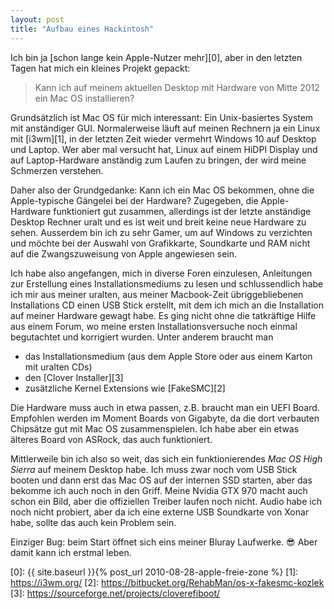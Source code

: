 ```yaml
---
layout: post
title: "Aufbau eines Hackintosh"
---
```

Ich bin ja [schon lange kein Apple-Nutzer mehr][0], aber in den letzten Tagen hat mich ein kleines Projekt gepackt:

> Kann ich auf meinem aktuellen Desktop mit Hardware von Mitte 2012 ein Mac OS installieren?

Grundsätzlich ist Mac OS für mich interessant: Ein Unix-basiertes System mit anständiger GUI. Normalerweise 
läuft auf meinen Rechnern ja ein Linux mit [i3wm][1], in der letzten Zeit wieder vermehrt Windows 10 auf Desktop und Laptop.
Wer aber mal versucht hat, Linux auf einem HiDPI Display und auf Laptop-Hardware anständig zum Laufen zu bringen,
der wird meine Schmerzen verstehen.

Daher also der Grundgedanke: Kann ich ein Mac OS bekommen, ohne die Apple-typische Gängelei bei der Hardware? Zugegeben,
die Apple-Hardware funktioniert gut zusammen, allerdings ist der letzte anständige Desktop Rechner uralt und es ist weit und
breit keine neue Hardware zu sehen. Ausserdem bin ich zu sehr Gamer, um auf Windows zu verzichten und möchte bei der 
Auswahl von Grafikkarte, Soundkarte und RAM nicht auf die Zwangszuweisung von Apple angewiesen sein.

Ich habe also angefangen, mich in diverse Foren einzulesen, Anleitungen zur Erstellung eines Installationsmediums zu lesen und
schlussendlich habe ich mir aus meiner uralten, aus meiner Macbook-Zeit übriggebliebenen Installations CD einen USB Stick
erstellt, mit dem ich mich an die Installation auf meiner Hardware gewagt habe. Es ging nicht ohne die tatkräftige Hilfe aus
einem Forum, wo meine ersten Installationsversuche noch einmal begutachtet und korrigiert wurden. Unter anderem braucht man

  * das Installationsmedium (aus dem Apple Store oder aus einem Karton mit uralten CDs)
  * den [Clover Installer][3]
  * zusätzliche Kernel Extensions wie [FakeSMC][2]

Die Hardware muss auch in etwa passen, z.B. braucht man ein UEFI Board. Empfohlen werden im Moment Boards von Gigabyte, da die
dort verbauten Chipsätze gut mit Mac OS zusammenspielen. Ich habe aber ein etwas älteres Board von ASRock, das auch funktioniert.

Mittlerweile bin ich also so weit, das sich ein funktionierendes *Mac OS High Sierra* auf meinem Desktop habe. Ich muss zwar
noch vom USB Stick booten und dann erst das Mac OS auf der internen SSD starten, aber das bekomme ich auch noch in den Griff.
Meine Nvidia GTX 970 macht auch schon ein Bild, aber die offiziellen Treiber laufen noch nicht. Audio habe ich noch nicht 
probiert, aber da ich eine externe USB Soundkarte von Xonar habe, sollte das auch kein Problem sein.

Einziger Bug: beim Start öffnet sich eins meiner Bluray Laufwerke. 😎 Aber damit kann ich erstmal leben.

[0]: {{ site.baseurl }}{% post_url 2010-08-28-apple-freie-zone %}
[1]: https://i3wm.org/
[2]: https://bitbucket.org/RehabMan/os-x-fakesmc-kozlek
[3]: https://sourceforge.net/projects/cloverefiboot/
